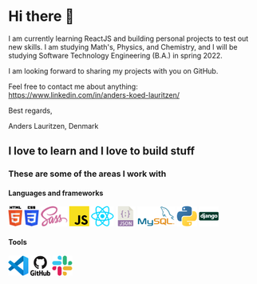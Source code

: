 # Hi there 👋

I am currently learning ReactJS and building personal projects to test out new skills. I am studying Math's, Physics, and Chemistry, and I will be studying Software Technology Engineering (B.A.) in spring 2022.

I am looking forward to sharing my projects with you on GitHub. 

Feel free to contact me about anything: https://www.linkedin.com/in/anders-koed-lauritzen/

Best regards,

Anders Lauritzen, Denmark

## I love to learn and I love to build stuff
### These are some of the areas I work with
#### Languages and frameworks
<p float="left" >  
  <a href="https://developer.mozilla.org/en-US/docs/Web/Guide/HTML/HTML5" target="_blank"><img src="src/html-5.svg" height="40px" /></a>  
  <img src="src/css3.svg" height="40px" />  
  <img src="src/sass.svg" height="40px" />
  <img src="src/javascript.svg" height="40px" />
  <img src="src/react.svg" height="40px" />  
  <img src="src/json.svg" height="40px" />
  <img src="src/mysql.svg" height="40px" />
  <img src="src/python.svg" height="40px" />
  <img src="src/django.svg" height="40px" />  
</p>

#### Tools
<p float="left">  
  <img src="src/visual-studio-code.svg" height="40px" /> 
  <img src="src/github.svg" height="40px" />  
  <img src="src/slack.svg" height="40px" />
</p>
